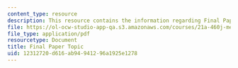 ```yaml
---
content_type: resource
description: This resource contains the information regarding Final Paper Topic.
file: https://ol-ocw-studio-app-qa.s3.amazonaws.com/courses/21a-460j-medicine-religion-and-politics-in-africa-and-the-african-diaspora-spring-2005/12312720d616ab94941296a1925e1278_MIT21A_460JS05_Final_Paper.pdf
file_type: application/pdf
resourcetype: Document
title: Final Paper Topic
uid: 12312720-d616-ab94-9412-96a1925e1278
---
```

